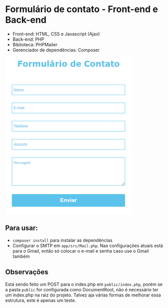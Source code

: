 # Formulário de contato - Front-end e Back-end
* Front-end: HTML, CSS e Javascript (Ajax)
* Back-end: PHP
* Biblioteca: PHPMailer
* Gerenciador de dependências: Composer

![Preview do formulário](/preview.png)

## Para usar:
* `composer install` para instalar as dependências
* Configurar o SMTP em `app/src/Mail.php`. Nas configurações atuais está para o Gmail, então só colocar o e-mail e senha caso use o Gmail também

## Observações
Está sendo feito um POST para o index.php em `public/index.php`, porém se a pasta `public` for configurada como DocumentRoot, não é necessário ter um index.php na raiz do projeto.
Talvez aja várias formas de melhorar essa estrutura, este é apenas um teste.